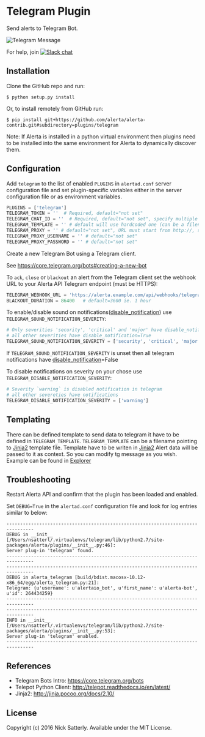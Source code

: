 Telegram Plugin
===============

Send alerts to Telegram Bot.

![Telegram Message](./images/alerta-telegram-plugin.png)

For help, join [![Slack chat](https://img.shields.io/badge/chat-on%20slack-blue?logo=slack)](https://slack.alerta.dev)

Installation
------------

Clone the GitHub repo and run:

    $ python setup.py install

Or, to install remotely from GitHub run:

    $ pip install git+https://github.com/alerta/alerta-contrib.git#subdirectory=plugins/telegram

Note: If Alerta is installed in a python virtual environment then plugins
need to be installed into the same environment for Alerta to dynamically
discover them.

Configuration
-------------

Add `telegram` to the list of enabled `PLUGINS` in `alertad.conf` server
configuration file and set plugin-specific variables either in the
server configuration file or as environment variables.

```python
PLUGINS = ['telegram']
TELEGRAM_TOKEN = ''  # Required, default="not set"
TELEGRAM_CHAT_ID = ''  # Required, default="not set", specify multiple ID's separated by comma. Get yours in https://t.me/chatid_echo_bot
TELEGRAM_TEMPLATE = '' # default will use hardcoded one (can be a filename to template file)
TELEGRAM_PROXY = '' # default="not set", URL must start from http://, socks5 not supported
TELEGRAM_PROXY_USERNAME = '' # default="not set"
TELEGRAM_PROXY_PASSWORD = '' # default="not set"
```

Create a new Telegram Bot using a Telegram client.

See https://core.telegram.org/bots#creating-a-new-bot

To `ack`, `close` or `blackout` an alert from the Telegram client set
the webhook URL to your Alerta API Telegram endpoint (must be HTTPS):

```python
TELEGRAM_WEBHOOK_URL = 'https://alerta.example.com/api/webhooks/telegram?api-key=[APIKEY_FROM_ALERTA]' # You can get one in https://alerta.example.com/keys
BLACKOUT_DURATION = 86400   # default=3600 ie. 1 hour
```

To enable/disable sound on notifications([disable_notification](https://core.telegram.org/bots/api#sendmessage)) use `TELEGRAM_SOUND_NOTIFICATION_SEVERITY`:
```python
# Only severities 'security', 'critical' and 'major' have disable_notification=False
# all other severities have disable_notification=True
TELEGRAM_SOUND_NOTIFICATION_SEVERITY = ['security', 'critical', 'major']
```
If `TELEGRAM_SOUND_NOTIFICATION_SEVERITY` is unset then all telegram
notifications have [disable_notification](https://core.telegram.org/bots/api#sendmessage)=False

To disable notifications on severity on your chose use `TELEGRAM_DISABLE_NOTIFICATION_SEVERITY`:
```python
# Severity `warning` is disabled notification in telegram
# all other severeties have notifications
TELEGRAM_DISABLE_NOTIFICATION_SEVERITY = ['warning']
```
Templating
----------

There can be defined template to send data to telegram it have to be defined in `TELEGRAM_TEMPLATE`. `TELEGRAM_TEMPLATE` can be a filename pointing to [Jinja2](http://jinja.pocoo.org/docs/2.10/) template file.
Template have to be writen in [Jinja2](http://jinja.pocoo.org/docs/2.10/)
Alert data will be passed to it as context. So you can modify tg message as you wish. Example can be found in [Explorer](http://explorer.alerta.io/#/send)

Troubleshooting
---------------

Restart Alerta API and confirm that the plugin has been loaded and enabled.

Set `DEBUG=True` in the `alertad.conf` configuration file and look for log
entries similar to below:

```
--------------------------------------------------------------------------------
DEBUG in __init__ [/Users/nsatterl/.virtualenvs/telegram/lib/python2.7/site-packages/alerta/plugins/__init__.py:46]:
Server plug-in 'telegram' found.
--------------------------------------------------------------------------------
--------------------------------------------------------------------------------
DEBUG in alerta_telegram [build/bdist.macosx-10.12-x86_64/egg/alerta_telegram.py:21]:
Telegram: {u'username': u'alertaio_bot', u'first_name': u'alerta-bot', u'id': 264434259}
--------------------------------------------------------------------------------
--------------------------------------------------------------------------------
INFO in __init__ [/Users/nsatterl/.virtualenvs/telegram/lib/python2.7/site-packages/alerta/plugins/__init__.py:53]:
Server plug-in 'telegram' enabled.
--------------------------------------------------------------------------------
```

References
----------

  * Telegram Bots Intro: https://core.telegram.org/bots
  * Telepot Python Client: http://telepot.readthedocs.io/en/latest/
  * Jinja2: http://jinja.pocoo.org/docs/2.10/

License
-------

Copyright (c) 2016 Nick Satterly. Available under the MIT License.
